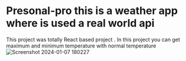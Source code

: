 # Presonal-pro this is a weather app where is used a real world api 
This project was totally React based project . In this project you can get maximum and minimum temperature with normal temperature 
![Screenshot 2024-01-07 180227](https://github.com/Abhishek-shaw1199/Presonal-pro/assets/115460422/18bb4d39-b33e-4a77-a025-5d90a9e3a072)

